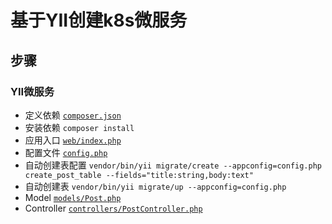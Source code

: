 # 基于YII创建k8s微服务

## 步骤

### YII微服务
- 定义依赖 [`composer.json`](./composer.json)
- 安装依赖 `composer install`
- 应用入口 [`web/index.php`](./web/index.php)
- 配置文件 [`config.php`](./config.php)
- 自动创建表配置 `vendor/bin/yii migrate/create --appconfig=config.php create_post_table --fields="title:string,body:text"`
- 自动创建表 `vendor/bin/yii migrate/up --appconfig=config.php`
- Model [`models/Post.php`](./models/Post.php)
- Controller [`controllers/PostController.php`](./controllers/PostController.php)
